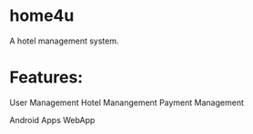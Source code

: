 # home4u
A hotel management system.

# Features:
User Management
Hotel Manangement
Payment Management

Android Apps
WebApp
